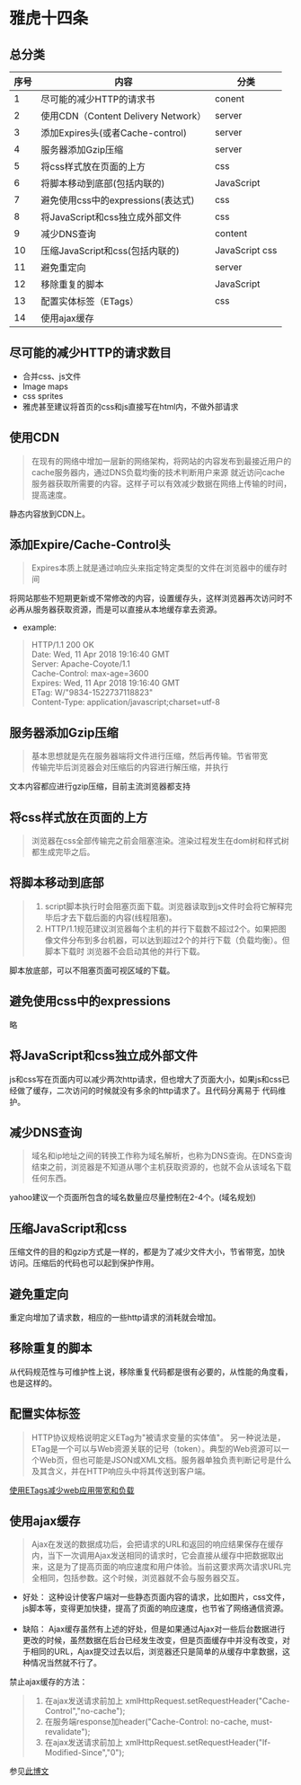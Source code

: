 # 雅虎十四条  

## 总分类
序号 | 内容 | 分类  
-----|-----|-----  
1|尽可能的减少HTTP的请求书|conent  
2|使用CDN（Content Delivery Network）|server  
3|添加Expires头(或者Cache-control)|server  
4|服务器添加Gzip压缩|server  
5|将css样式放在页面的上方|css  
6|将脚本移动到底部(包括内联的)|JavaScript  
7|避免使用css中的expressions(表达式)|css  
8|将JavaScript和css独立成外部文件|css  
9|减少DNS查询|content  
10|压缩JavaScript和css(包括内联的)|JavaScript css  
11|避免重定向|server  
12|移除重复的脚本|JavaScript  
13|配置实体标签（ETags）|css  
14|使用ajax缓存|

## 尽可能的减少HTTP的请求数目  
* 合并css、js文件  
* Image maps  
* css sprites  
* 雅虎甚至建议将首页的css和js直接写在html内，不做外部请求  

## 使用CDN  
> 在现有的网络中增加一层新的网络架构，将网站的内容发布到最接近用户的cache服务器内，通过DNS负载均衡的技术判断用户来源
就近访问cache服务器获取所需要的内容。这样子可以有效减少数据在网络上传输的时间，提高速度。  

静态内容放到CDN上。  

## 添加Expire/Cache-Control头  
> Expires本质上就是通过响应头来指定特定类型的文件在浏览器中的缓存时间  

将网站那些不短期更新或不常修改的内容，设置缓存头，这样浏览器再次访问时不必再从服务器获取资源，而是可以直接从本地缓存拿去资源。  
* example:  
> HTTP/1.1 200 OK  
Date: Wed, 11 Apr 2018 19:16:40 GMT  
Server: Apache-Coyote/1.1  
Cache-Control: max-age=3600  
Expires: Wed, 11 Apr 2018 19:16:40 GMT  
ETag: W/"9834-1522737118823"  
Content-Type: application/javascript;charset=utf-8  

## 服务器添加Gzip压缩  
> 基本思想就是先在服务器端将文件进行压缩，然后再传输。节省带宽  
传输完毕后浏览器会对压缩后的内容进行解压缩，并执行  

文本内容都应进行gzip压缩，目前主流浏览器都支持  

## 将css样式放在页面的上方  
> 浏览器在css全部传输完之前会阻塞渲染。渲染过程发生在dom树和样式树都生成完毕之后。  
 
## 将脚本移动到底部  
> 1. script脚本执行时会阻塞页面下载。浏览器读取到js文件时会将它解释完毕后才去下载后面的内容(线程阻塞)。  
> 2. HTTP/1.1规范建议浏览器每个主机的并行下载数不超过2个。如果把图像文件分布到多台机器，可以达到超过2个的并行下载（负载均衡）。但脚本下载时
浏览器不会启动其他的并行下载。  

脚本放底部，可以不阻塞页面可视区域的下载。  
## 避免使用css中的expressions  
略  
## 将JavaScript和css独立成外部文件  
js和css写在页面内可以减少两次http请求，但也增大了页面大小，如果js和css已经做了缓存，二次访问的时候就没有多余的http请求了。且代码分离易于
代码维护。  
## 减少DNS查询  
> 域名和ip地址之间的转换工作称为域名解析，也称为DNS查询。在DNS查询结束之前，浏览器是不知道从哪个主机获取资源的，也就不会从该域名下载任何东西。  

yahoo建议一个页面所包含的域名数量应尽量控制在2-4个。(域名规划)  

## 压缩JavaScript和css  
压缩文件的目的和gzip方式是一样的，都是为了减少文件大小，节省带宽，加快访问。压缩后的代码也可以起到保护作用。  

## 避免重定向  
重定向增加了请求数，相应的一些http请求的消耗就会增加。  

## 移除重复的脚本  
从代码规范性与可维护性上说，移除重复代码都是很有必要的，从性能的角度看，也是这样的。  

## 配置实体标签  
> HTTP协议规格说明定义ETag为"被请求变量的实体值"。 另一种说法是，ETag是一个可以与Web资源关联的记号（token）。典型的Web资源可以一个Web页，但也可能是JSON或XML文档。服务器单独负责判断记号是什么及其含义，并在HTTP响应头中将其传送到客户端。  

[使用ETags减少web应用带宽和负载](http://www.infoq.com/cn/articles/etags)  

## 使用ajax缓存  
> Ajax在发送的数据成功后，会把请求的URL和返回的响应结果保存在缓存内，当下一次调用Ajax发送相同的请求时，它会直接从缓存中把数据取出来，这是为了提高页面的响应速度和用户体验。当前这要求两次请求URL完全相同，包括参数。这个时候，浏览器就不会与服务器交互。  

* 好处： 这种设计使客户端对一些静态页面内容的请求，比如图片，css文件，js脚本等，变得更加快捷，提高了页面的响应速度，也节省了网络通信资源。  
* 缺陷： Ajax缓存虽然有上述的好处，但是如果通过Ajax对一些后台数据进行更改的时候，虽然数据在后台已经发生改变，但是页面缓存中并没有改变，对于相同的URL，Ajax提交过去以后，浏览器还只是简单的从缓存中拿数据，这种情况当然就不行了。  

禁止ajax缓存的方法：  
> 1. 在ajax发送请求前加上 xmlHttpRequest.setRequestHeader("Cache-Control","no-cache");  
> 2. 在服务端response加header("Cache-Control: no-cache, must-revalidate");  
> 3. 在ajax发送请求前加上 xmlHttpRequest.setRequestHeader("If-Modified-Since","0");  

参见[此博文](https://blog.csdn.net/hudashi/article/details/50963585)
